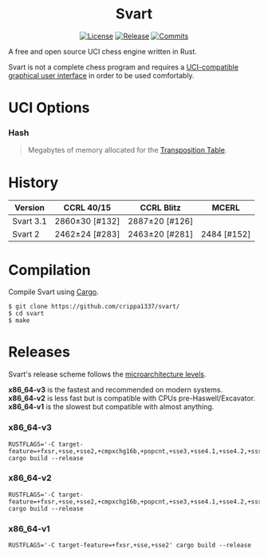 <div align="center">

  # Svart
  [![License][license-badge]][license-link]
  [![Release][release-badge]][release-link]
  [![Commits][commits-badge]][commits-link]

</div>
A free and open source UCI chess engine written in Rust.

Svart is not a complete chess program and requires a [UCI-compatible graphical user interface](https://www.chessprogramming.org/UCI#GUIs) in order to be used comfortably.


# UCI Options
### Hash
> Megabytes of memory allocated for the [Transposition Table](https://en.wikipedia.org/wiki/Transposition_table).
    

# History

| Version   | CCRL 40/15     | CCRL Blitz     | MCERL        |
| --------- | -------------- | -------------- | ------------ |
| Svart 3.1 | 2860±30 [#132] | 2887±20 [#126] |              |
| Svart 2   | 2462±24 [#283] | 2463±20 [#281] | 2484 [#152]  |


# Compilation
Compile Svart using [Cargo](https://doc.rust-lang.org/cargo/).

```
$ git clone https://github.com/crippa1337/svart/
$ cd svart
$ make
```


# Releases
Svart's release scheme follows the [microarchitecture levels](https://en.wikipedia.org/wiki/X86-64#Microarchitecture_levels).

**x86_64-v3** is the fastest and recommended on modern systems.<br>
**x86_64-v2** is less fast but is compatible with CPUs pre-Haswell/Excavator.<br>
**x86_64-v1** is the slowest but compatible with almost anything.

### x86_64-v3

    RUSTFLAGS='-C target-feature=+fxsr,+sse,+sse2,+cmpxchg16b,+popcnt,+sse3,+sse4.1,+sse4.2,+ssse3,+avx,+avx2,+bmi1,+bmi2,+f16c,+fma,+lzcnt,+movbe' cargo build --release

### x86_64-v2

    RUSTFLAGS='-C target-feature=+fxsr,+sse,+sse2,+cmpxchg16b,+popcnt,+sse3,+sse4.1,+sse4.2,+ssse3' cargo build --release

### x86_64-v1

    RUSTFLAGS='-C target-feature=+fxsr,+sse,+sse2' cargo build --release    
    
    
[commits-badge]:https://img.shields.io/github/commits-since/crippa1337/svart/latest?style=for-the-badge
[commits-link]:https://github.com/crippa1337/svart/commits/master
[release-badge]:https://img.shields.io/github/v/release/crippa1337/svart?style=for-the-badge&label=official%20release
[release-link]:https://github.com/crippa1337/svart/releases/latest
[license-badge]:https://img.shields.io/github/license/crippa1337/svart?style=for-the-badge&label=license&color=success
[license-link]:https://github.com/crippa1337/svart/blob/master/LICENSE
